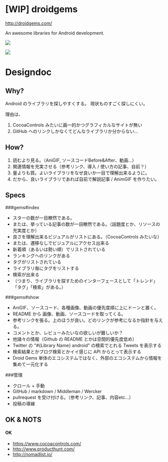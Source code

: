 [WIP] droidgems
=========

http://droidgems.com/

An awesome libraries for Android development.

![](https://dl.dropboxusercontent.com/u/7817937/_github/droidgems/SS/1407589588.png)

![](https://dl.dropboxusercontent.com/u/7817937/_github/droidgems/SS/1407589600.png)

Designdoc
===

Why?
---

Android のライブラリを探しやすくする。
現状ものすごく探しにくい。

理由は、

1. CocoaControls みたいに画一的かつグラフィカルなサイトが無い
2. GitHub へのリンクしかなくてどんなライブラリか分からない…

How?
---

1. 読むより見る。（AniGIF, ソースコードBefore&After、動画...）
2. 関連情報を充実させる（参考リンク、導入 / 使い方の記事、自前？）
3. 量よりも質。よいライブラリをなぜ良いか一目で理解出来るように。
4. だから、良いライブラリであれば自前で解説記事 / AnimGIF を作りたい。

Specs
---

###gems#index

- スターの数が一目瞭然である。
- または、挙っている記事の数が一目瞭然である。（話題度とか、リソースの充実度とか）
- 良さを理解出来るビジュアルがリストにある。（CocoaControls みたいな）
- または、遷移なしでビジュアルにアクセス出来る
- 新着順（あるいは勢い順）でリストされている
- ランキングへのリンクがある
- タグがリストされている
- ライブラリ毎にタグをリストする
- 検索が出来る
- （つまり、ライブラリを探すためのインターフェースとして「トレンド」「タグ」「検索」がある。）

###gems#show

- AniGIF、ソースコード、各種画像、動画の優先度順に上にドーンと置く。
- README から 画像、動画、ソースコードを取ってくる。
- 参考リンクを張る。上のほうが良い。どのリンクが参考になるか指針を与える。
- コメントとか、レビューみたいなの欲しいが難しいか？
- 他諸々の情報（Github の README とかは空間的優先度低め）
- Twitter の "#{Library Name} android" の検索でとれる Tweets を表示する
- 検索結果とかブログ検索とかイイ感じに API からとって表示する
- Droid Gems 単体のエコシステムではなく、外部のエコシステムから情報を集めて一元化する

###管理

- クロール + 手動
- GitHub / markdown / Middleman / Wercker
- pullrequest を受け付ける。（参考リンク、記事、内容etc...）
- 投稿の導線

OK & NOTS
---

#### OK

- https://www.cocoacontrols.com/
- http://www.producthunt.com/
- http://nomadlist.io/
